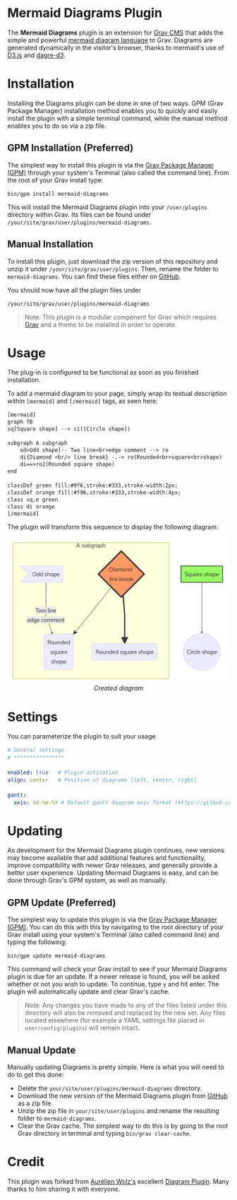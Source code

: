 # Mermaid Diagrams Plugin

The **Mermaid Diagrams** plugin is an extension for [Grav CMS](http://github.com/getgrav/grav) that adds the simple and powerful [mermaid diagram language](https://mermaidjs.github.io/) to Grav. Diagrams are generated dynamically in the visitor's browser, thanks to mermaid's use of [D3.js](https://d3js.org/) and [dagre-d3](https://github.com/dagrejs/dagre-d3).

# Installation

Installing the Diagrams plugin can be done in one of two ways. GPM (Grav Package Manager) installation method enables you to quickly and easily install the plugin with a simple terminal command, while the manual method enables you to do so via a zip file.

## GPM Installation (Preferred)

The simplest way to install this plugin is via the [Grav Package Manager (GPM)](http://learn.getgrav.org/advanced/grav-gpm) through your system's Terminal (also called the command line).  From the root of your Grav install type:

    bin/gpm install mermaid-diagrams

This will install the Mermaid Diagrams plugin into your `/user/plugins` directory within Grav. Its files can be found under `/your/site/grav/user/plugins/mermaid-diagrams`.

## Manual Installation

To install this plugin, just download the zip version of this repository and unzip it under `/your/site/grav/user/plugins`. Then, rename the folder to `mermaid-diagrams`. You can find these files either on [GitHub](https://github.com/DanielFlaum/grav-plugin-mermaid-diagrams).

You should now have all the plugin files under

    /your/site/grav/user/plugins/mermaid-diagrams

> Note: This plugin is a modular component for Grav which requires [Grav](http://github.com/getgrav/grav) and a theme to be installed in order to operate.

# Usage

The plug-in is configured to be functional as soon as you finished installation.

To add a mermaid diagram to your page, simply wrap its textual description within `[mermaid]` and `[/mermaid]` tags, as seen here:

```mermaid
[mermaid]
graph TB
sq[Square shape] --> ci((Circle shape))

subgraph A subgraph
    od>Odd shape]-- Two line<br>edge comment --> ro
    di{Diamond <br/> line break} -.-> ro(Rounded<br>square<br>shape)
    di==>ro2(Rounded square shape)
end

classDef green fill:#9f6,stroke:#333,stroke-width:2px;
classDef orange fill:#f96,stroke:#333,stroke-width:4px;
class sq,e green
class di orange
[/mermaid]
```

The plugin will transform this sequence to display the following diagram:

<p align="center">
  <img src="assets/mermaid_1.png" width="500"/><br/>
  <i>Created diagram</i>
</p>

# Settings

You can parameterize the plugin to suit your usage

```yaml
# General settings
# ****************

enabled: true	# Plugin activation
align: center	# Position of diagrams [left, center, right]

gantt:
  axis: %d-%m-%Y # Default gantt diagram axis format (https://github.com/d3/d3-3.x-api-reference/blob/master/Time-Formatting.md)
```

# Updating

As development for the Mermaid Diagrams plugin continues, new versions may become available that add additional features and functionality, improve compatibility with newer Grav releases, and generally provide a better user experience. Updating Mermaid Diagrams is easy, and can be done through Grav's GPM system, as well as manually.

## GPM Update (Preferred)

The simplest way to update this plugin is via the [Grav Package Manager (GPM)](http://learn.getgrav.org/advanced/grav-gpm). You can do this with this by navigating to the root directory of your Grav install using your system's Terminal (also called command line) and typing the following:

    bin/gpm update mermaid-diagrams

This command will check your Grav install to see if your Mermaid Diagrams plugin is due for an update. If a newer release is found, you will be asked whether or not you wish to update. To continue, type `y` and hit enter. The plugin will automatically update and clear Grav's cache.

> Note: Any changes you have made to any of the files listed under this directory will also be removed and replaced by the new set. Any files located elsewhere (for example a YAML settings file placed in `user/config/plugins`) will remain intact.

## Manual Update

Manually updating Diagrams is pretty simple. Here is what you will need to do to get this done:

* Delete the `your/site/user/plugins/mermaid-diagrams` directory.
* Download the new version of the Mermaid Diagrams plugin from [GitHub](https://github.com/DanielFlaum/grav-plugin-mermaid-diagrams) as a zip file.
* Unzip the zip file in `your/site/user/plugins` and rename the resulting folder to `mermaid-diagrams`.
* Clear the Grav cache. The simplest way to do this is by going to the root Grav directory in terminal and typing `bin/grav clear-cache`.

# Credit

This plugin was forked from [Aurélien Wolz's](https://github.com/Seao) excellent [Diagram Plugin](https://github.com/Seao/grav-plugin-diagrams). Many thanks to him sharing it with everyone.
